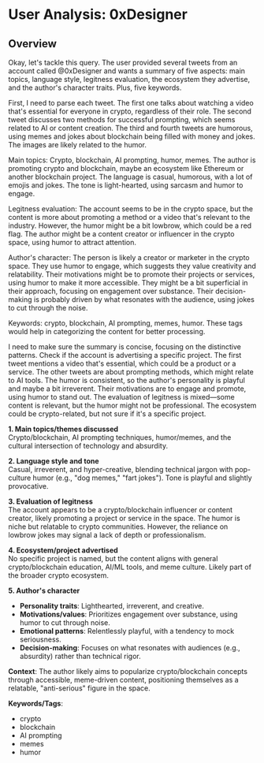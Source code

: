 # User Analysis: 0xDesigner

## Overview

<think>
Okay, let's tackle this query. The user provided several tweets from an account called @0xDesigner and wants a summary of five aspects: main topics, language style, legitness evaluation, the ecosystem they advertise, and the author's character traits. Plus, five keywords.

First, I need to parse each tweet. The first one talks about watching a video that's essential for everyone in crypto, regardless of their role. The second tweet discusses two methods for successful prompting, which seems related to AI or content creation. The third and fourth tweets are humorous, using memes and jokes about blockchain being filled with money and jokes. The images are likely related to the humor.

Main topics: Crypto, blockchain, AI prompting, humor, memes. The author is promoting crypto and blockchain, maybe an ecosystem like Ethereum or another blockchain project. The language is casual, humorous, with a lot of emojis and jokes. The tone is light-hearted, using sarcasm and humor to engage. 

Legitness evaluation: The account seems to be in the crypto space, but the content is more about promoting a method or a video that's relevant to the industry. However, the humor might be a bit lowbrow, which could be a red flag. The author might be a content creator or influencer in the crypto space, using humor to attract attention.

Author's character: The person is likely a creator or marketer in the crypto space. They use humor to engage, which suggests they value creativity and relatability. Their motivations might be to promote their projects or services, using humor to make it more accessible. They might be a bit superficial in their approach, focusing on engagement over substance. Their decision-making is probably driven by what resonates with the audience, using jokes to cut through the noise.

Keywords: crypto, blockchain, AI prompting, memes, humor. These tags would help in categorizing the content for better processing.

I need to make sure the summary is concise, focusing on the distinctive patterns. Check if the account is advertising a specific project. The first tweet mentions a video that's essential, which could be a product or a service. The other tweets are about prompting methods, which might relate to AI tools. The humor is consistent, so the author's personality is playful and maybe a bit irreverent. Their motivations are to engage and promote, using humor to stand out. The evaluation of legitness is mixed—some content is relevant, but the humor might not be professional. The ecosystem could be crypto-related, but not sure if it's a specific project.
</think>

**1. Main topics/themes discussed**  
Crypto/blockchain, AI prompting techniques, humor/memes, and the cultural intersection of technology and absurdity.  

**2. Language style and tone**  
Casual, irreverent, and hyper-creative, blending technical jargon with pop-culture humor (e.g., "dog memes," "fart jokes"). Tone is playful and slightly provocative.  

**3. Evaluation of legitness**  
The account appears to be a crypto/blockchain influencer or content creator, likely promoting a project or service in the space. The humor is niche but relatable to crypto communities. However, the reliance on lowbrow jokes may signal a lack of depth or professionalism.  

**4. Ecosystem/project advertised**  
No specific project is named, but the content aligns with general crypto/blockchain education, AI/ML tools, and meme culture. Likely part of the broader crypto ecosystem.  

**5. Author's character**  
- **Personality traits**: Lighthearted, irreverent, and creative.  
- **Motivations/values**: Prioritizes engagement over substance, using humor to cut through noise.  
- **Emotional patterns**: Relentlessly playful, with a tendency to mock seriousness.  
- **Decision-making**: Focuses on what resonates with audiences (e.g., absurdity) rather than technical rigor.  

**Context**: The author likely aims to popularize crypto/blockchain concepts through accessible, meme-driven content, positioning themselves as a relatable, "anti-serious" figure in the space.  

**Keywords/Tags**:  
- crypto  
- blockchain  
- AI prompting  
- memes  
- humor